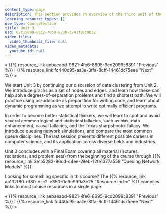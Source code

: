 ```yaml
---
content_type: page
description: This section provides an overview of the third unit of the course.
learning_resource_types: []
ocw_type: CourseSection
title: Unit 3
uid: 82c15099-81b2-70b9-823b-c741f08c9b32
video_files:
  video_thumbnail_file: null
video_metadata:
  youtube_id: null
---
```


« {{% resource_link aebaeabd-9821-4fe6-8695-9cd2099b8391 "Previous" %}} | {{% resource_link fc440c95-aa3e-3ffa-8cff-14461dc75eee "Next" %}} »

We start Unit 3 by continuing our discussion of data clustering from Unit 2. We introduce graphs as a set of nodes and edges, and learn how these can help solve degrees-of-separation problems and find a shortest path. We will practice using pseudocode as preparation for writing code, and learn about dynamic programming as we attempt to write optimally efficient programs.

In order to become better statistical thinkers, we will learn to spot and avoid several common logical and statistical fallacies, such as bias, data enhancement, causal fallacies, and the Texas sharpshooter fallacy. We introduce queuing network simulations, and compare the most common queue disciplines. The last session presents different possible careers in computer science, and its application across diverse fields and industries.

Unit 3 concludes with a Final Exam covering all material (lectures, recitations, and problem sets) from the beginning of the course through {{% resource_link 3e1b5283-96cd-c4ee-29eb-12fe1377a558 "Queuing Network Models" %}}.

Looking for something specific in this course? The {{% resource_link aa132f80-df80-dcc2-e350-0e9e999a3c25 "Resource Index" %}} compiles links to most course resources in a single page.

« {{% resource_link aebaeabd-9821-4fe6-8695-9cd2099b8391 "Previous" %}} | {{% resource_link fc440c95-aa3e-3ffa-8cff-14461dc75eee "Next" %}} »